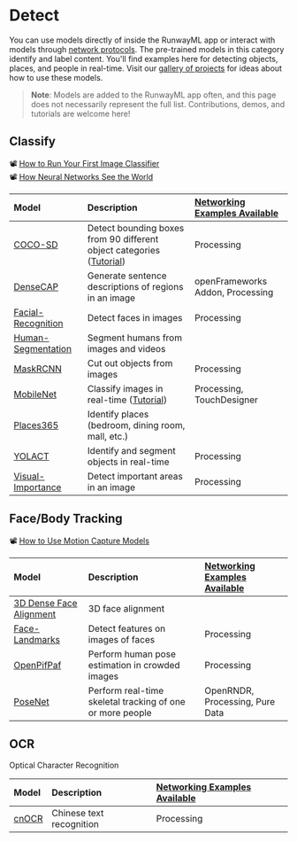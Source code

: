 # Detect

You can use models directly of inside the RunwayML app or interact with models through [network protocols](https://learn.runwayml.com/#/how-to/network). The pre-trained models in this category identify and label content. You'll find examples here for detecting objects, places, and people in real-time.  Visit our [gallery of projects](https://runwayml.com/madewith/) for ideas about how to use these models.

 
> **Note**: Models are added to the RunwayML app often, and this page does not necessarily represent the full list. Contributions, demos, and tutorials are welcome here!

## Classify
📽 [How to Run Your First Image Classifier](https://www.youtube.com/watch?v=yoJWVSL1ST4)<br>
📽 [How Neural Networks See the World](https://www.youtube.com/watch?v=MElaCVugavw)

| Model | Description | [Networking Examples Available](https://learn.runwayml.com/#/networking/examples) |
| :--- | :---| :--- |
| [COCO-SD](https://open-app.runwayml.com/?model=runway/coco-ssd) | Detect bounding boxes from 90 different object categories ([Tutorial](tutorials/tutorial_cocossd.md)) | Processing |
| [DenseCAP](https://open-app.runwayml.com/?model=genekogan/densecap) | Generate sentence descriptions of regions in an image | openFrameworks Addon, Processing |
| [Facial-Recognition](https://open-app.runwayml.com/?model=runway/face-recognition) | Detect faces in images | Processing |
| [Human-Segmentation](https://open-app.runwayml.com/?model=runway/Human-Segmentation) | Segment humans from images and videos | |
| [MaskRCNN](https://open-app.runwayml.com/?model=runway/MaskRCNN) | Cut out objects from images | Processing |
| [MobileNet](https://open-app.runwayml.com/?model=runway/mobilenet) | Classify images in real-time ([Tutorial](tutorials/tutorial_mobilenet.md)) | Processing, TouchDesigner  | 
| [Places365](https://open-app.runwayml.com/?model=matthewbay/places365) | Identify places (bedroom, dining room, mall, etc.)|  |
| [YOLACT](https://open-app.runwayml.com/?model=zaid/yolact) | Identify and segment objects in real-time | Processing |
| [Visual-Importance](https://open-app.runwayml.com/?model=runway/visual-importance) | Detect important areas in an image | Processing |




## Face/Body Tracking
📽 [How to Use Motion Capture Models](https://www.youtube.com/watch?v=3q-HUG3C6IE)

| Model | Description | [Networking Examples Available](https://learn.runwayml.com/#/networking/examples) |
| :--- | :---| :--- |
| [3D Dense Face Alignment](https://open-app.runwayml.com/?model=matthewbay/3ddfa) | 3D face alignment |  |
| [Face-Landmarks](https://open-app.runwayml.com/?model=runway/face-landmarks) | Detect features on images of faces | Processing |
| [OpenPifPaf](https://open-app.runwayml.com/?model=alexandre01/openpifpaf-pose) | Perform human pose estimation in crowded images | Processing |
| [PoseNet](https://open-app.runwayml.com/?model=runway/posenet) | Perform real-time skeletal tracking of one or more people | OpenRNDR, Processing, Pure Data |


## OCR
Optical Character Recognition

| Model | Description | [Networking Examples Available](https://learn.runwayml.com/#/networking/examples) |
| :--- | :---| :--- |
| [cnOCR](https://open-app.runwayml.com/?model=danielsinclair/cnocr) | Chinese text recognition | Processing |

